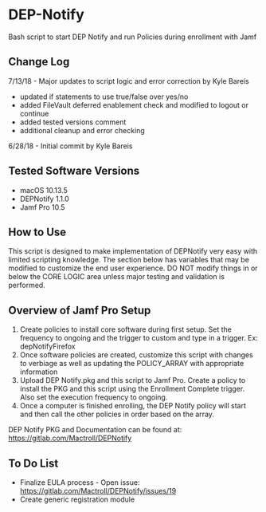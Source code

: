 # DEP-Notify
Bash script to start DEP Notify and run Policies during enrollment with Jamf

## Change Log

7/13/18 - Major updates to script logic and error correction by Kyle Bareis
* updated if statements to use true/false over yes/no
* added FileVault deferred enablement check and modified to logout or continue
* added tested versions comment
* additional cleanup and error checking 

6/28/18 - Initial commit by Kyle Bareis

## Tested Software Versions

* macOS 10.13.5
* DEPNotify 1.1.0
* Jamf Pro 10.5

## How to Use

This script is designed to make implementation of DEPNotify very easy with limited scripting knowledge. The section below has variables that may be modified to customize the end user experience. DO NOT modify things in or below the CORE LOGIC area unless major testing and validation is performed.

## Overview of Jamf Pro Setup
1. Create policies to install core software during first setup. Set the frequency to ongoing and the trigger to custom and type in a trigger. Ex: depNotifyFirefox
2. Once software policies are created, customize this script with changes to verbiage as well as updating the POLICY_ARRAY with appropriate information
 3. Upload DEP Notify.pkg and this script to Jamf Pro. Create a policy to install the PKG and this script using the Enrollment Complete trigger. Also set the execution frequency to ongoing.
4. Once a computer is finished enrolling, the DEP Notify policy will start and then call the other policies in order based on the array.

DEP Notify PKG and Documentation can be found at: https://gitlab.com/Mactroll/DEPNotify

## To Do List

* Finalize EULA process - Open issue: https://gitlab.com/Mactroll/DEPNotify/issues/19
* Create generic registration module
